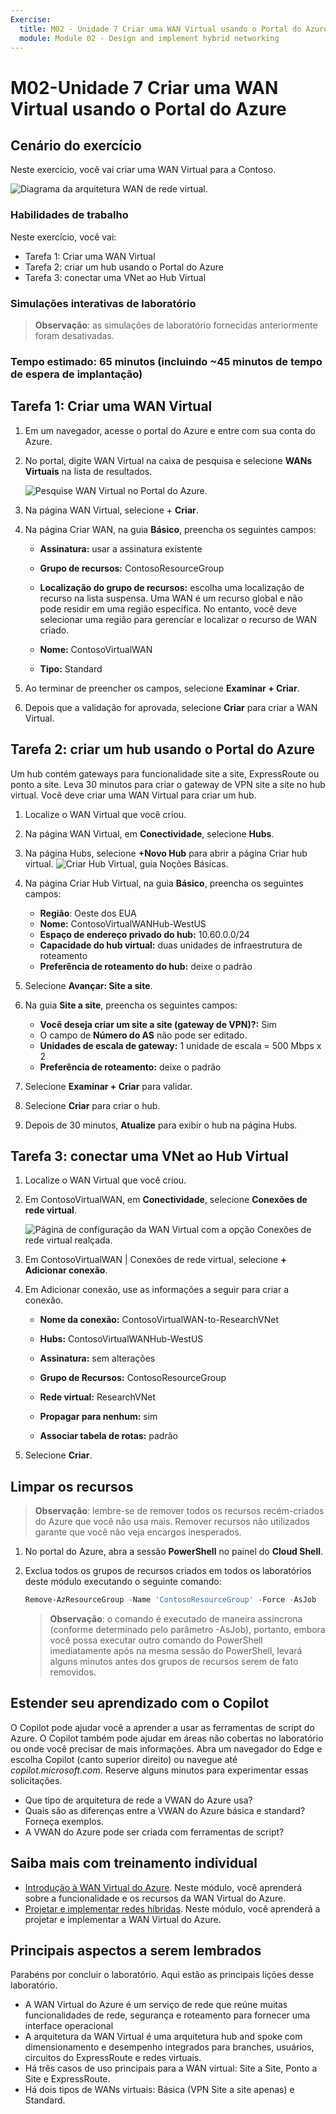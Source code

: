 ```yaml
---
Exercise:
  title: M02 - Unidade 7 Criar uma WAN Virtual usando o Portal do Azure
  module: Module 02 - Design and implement hybrid networking
---
```


# M02-Unidade 7 Criar uma WAN Virtual usando o Portal do Azure

## Cenário do exercício

Neste exercício, você vai criar uma WAN Virtual para a Contoso.

![Diagrama da arquitetura WAN de rede virtual.](../media/7-exercise-create-virtual-wan-by-using-azure-portal.png)

### Habilidades de trabalho
Neste exercício, você vai:

+ Tarefa 1: Criar uma WAN Virtual
+ Tarefa 2: criar um hub usando o Portal do Azure
+ Tarefa 3: conectar uma VNet ao Hub Virtual

### Simulações interativas de laboratório

>**Observação**: as simulações de laboratório fornecidas anteriormente foram desativadas.
>
### Tempo estimado: 65 minutos (incluindo ~45 minutos de tempo de espera de implantação)

## Tarefa 1: Criar uma WAN Virtual

1. Em um navegador, acesse o portal do Azure e entre com sua conta do Azure.

1. No portal, digite WAN Virtual na caixa de pesquisa e selecione **WANs Virtuais** na lista de resultados.

   ![Pesquise WAN Virtual no Portal do Azure.](../media/search-for-virtual-wan.png)

1. Na página WAN Virtual, selecione + **Criar**.

1. Na página Criar WAN, na guia **Básico**, preencha os seguintes campos:

   + **Assinatura:** usar a assinatura existente

   + **Grupo de recursos:** ContosoResourceGroup

   + **Localização do grupo de recursos:** escolha uma localização de recurso na lista suspensa. Uma WAN é um recurso global e não pode residir em uma região específica. No entanto, você deve selecionar uma região para gerenciar e localizar o recurso de WAN criado.

   + **Nome:** ContosoVirtualWAN

   + **Tipo:** Standard

1. Ao terminar de preencher os campos, selecione **Examinar + Criar**.

1. Depois que a validação for aprovada, selecione **Criar** para criar a WAN Virtual.

## Tarefa 2: criar um hub usando o Portal do Azure

Um hub contém gateways para funcionalidade site a site, ExpressRoute ou ponto a site. Leva 30 minutos para criar o gateway de VPN site a site no hub virtual. Você deve criar uma WAN Virtual para criar um hub.

1. Localize o WAN Virtual que você criou.
   
1. Na página WAN Virtual, em **Conectividade**, selecione **Hubs**.

1. Na página Hubs, selecione **+Novo Hub** para abrir a página Criar hub virtual.
   ![Criar Hub Virtual, guia Noções Básicas.](../media/create-vwan-hub.png)

1. Na página Criar Hub Virtual, na guia **Básico**, preencha os seguintes campos:
   + **Região**: Oeste dos EUA
   + **Nome:** ContosoVirtualWANHub-WestUS
   + **Espaço de endereço privado do hub:** 10.60.0.0/24
   + **Capacidade do hub virtual:** duas unidades de infraestrutura de roteamento
   + **Preferência de roteamento do hub:** deixe o padrão

1. Selecione **Avançar: Site a site**.

1. Na guia **Site a site**, preencha os seguintes campos:
   + **Você deseja criar um site a site (gateway de VPN)?:** Sim
   + O campo de **Número do AS** não pode ser editado.
   + **Unidades de escala de gateway:** 1 unidade de escala = 500 Mbps x 2
   + **Preferência de roteamento:** deixe o padrão

1. Selecione **Examinar + Criar** para validar.

1. Selecione **Criar** para criar o hub.

1. Depois de 30 minutos, **Atualize** para exibir o hub na página Hubs.

## Tarefa 3: conectar uma VNet ao Hub Virtual

1. Localize o WAN Virtual que você criou.

1. Em ContosoVirtualWAN, em **Conectividade**, selecione **Conexões de rede virtual**.

   ![Página de configuração da WAN Virtual com a opção Conexões de rede virtual realçada.](../media/connect-vnet-to-virtual-hub.png)

1. Em ContosoVirtualWAN | Conexões de rede virtual, selecione **+ Adicionar conexão**.

1. Em Adicionar conexão, use as informações a seguir para criar a conexão.

   + **Nome da conexão:** ContosoVirtualWAN-to-ResearchVNet

   + **Hubs:** ContosoVirtualWANHub-WestUS

   + **Assinatura:** sem alterações

   + **Grupo de Recursos:** ContosoResourceGroup

   + **Rede virtual:** ResearchVNet

   + **Propagar para nenhum:** sim

   + **Associar tabela de rotas:** padrão

1. Selecione **Criar**.

## Limpar os recursos

   >**Observação**: lembre-se de remover todos os recursos recém-criados do Azure que você não usa mais. Remover recursos não utilizados garante que você não veja encargos inesperados.

1. No portal do Azure, abra a sessão **PowerShell** no painel do **Cloud Shell**.

1. Exclua todos os grupos de recursos criados em todos os laboratórios deste módulo executando o seguinte comando:

   ```powershell
   Remove-AzResourceGroup -Name 'ContosoResourceGroup' -Force -AsJob
   ```

   >**Observação**: o comando é executado de maneira assíncrona (conforme determinado pelo parâmetro -AsJob), portanto, embora você possa executar outro comando do PowerShell imediatamente após na mesma sessão do PowerShell, levará alguns minutos antes dos grupos de recursos serem de fato removidos.

## Estender seu aprendizado com o Copilot

O Copilot pode ajudar você a aprender a usar as ferramentas de script do Azure. O Copilot também pode ajudar em áreas não cobertas no laboratório ou onde você precisar de mais informações. Abra um navegador do Edge e escolha Copilot (canto superior direito) ou navegue até *copilot.microsoft.com*. Reserve alguns minutos para experimentar essas solicitações.
+ Que tipo de arquitetura de rede a VWAN do Azure usa?
+ Quais são as diferenças entre a VWAN do Azure básica e standard? Forneça exemplos.
+ A VWAN do Azure pode ser criada com ferramentas de script?

## Saiba mais com treinamento individual

+ [Introdução à WAN Virtual do Azure](https://learn.microsoft.com/training/modules/introduction-azure-virtual-wan/). Neste módulo, você aprenderá sobre a funcionalidade e os recursos da WAN Virtual do Azure. 
+ [Projetar e implementar redes híbridas](https://learn.microsoft.com/training/modules/design-implement-hybrid-networking/). Neste módulo, você aprenderá a projetar e implementar a WAN Virtual do Azure.

## Principais aspectos a serem lembrados

Parabéns por concluir o laboratório. Aqui estão as principais lições desse laboratório. 

+ A WAN Virtual do Azure é um serviço de rede que reúne muitas funcionalidades de rede, segurança e roteamento para fornecer uma interface operacional
+ A arquitetura da WAN Virtual é uma arquitetura hub and spoke com dimensionamento e desempenho integrados para branches, usuários, circuitos do ExpressRoute e redes virtuais.
+ Há três casos de uso principais para a WAN virtual: Site a Site, Ponto a Site e ExpressRoute. 
+ Há dois tipos de WANs virtuais: Básica (VPN Site a site apenas) e Standard.









